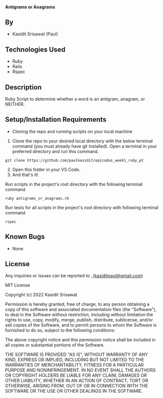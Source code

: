 #### Antigrams or Anagrams 

## By

* Kasidit Srisawat (Paul)

## Technologies Used

* Ruby 
* Rails 
* Rspec

## Description

Ruby Script to determine whether a word is an antigram, anagram, or NEITHER. 

## Setup/Installation Requirements

- Cloning the repo and running scripts on your local machine

1. Clone the repo to your desired local directory with the below terminal command (you must already have git installed). Open a terminal in your preferred directory and run this command. 
```
git clone https://github.com/paulkasidit/epicodus_week1_ruby_pt

``` 
2. Open this folder in your VS Code. 
3. And that's it!.

Run scripts in the project's root directory with the following terminal command
``` 
ruby antigrams_or_anagrams.rb
``` 

Run tests for all scripts in the project's root directory with following terminal command
``` 
rspec 
``` 

## Known Bugs

* None

## License

Any inquiries or issues can be reported to _(kasiditpaul@gmail.com)

MIT License

Copyright (c) 2022 Kasidit Srisawat

Permission is hereby granted, free of charge, to any person obtaining a copy
of this software and associated documentation files (the "Software"), to deal
in the Software without restriction, including without limitation the rights
to use, copy, modify, merge, publish, distribute, sublicense, and/or sell
copies of the Software, and to permit persons to whom the Software is
furnished to do so, subject to the following conditions:

The above copyright notice and this permission notice shall be included in all
copies or substantial portions of the Software.

THE SOFTWARE IS PROVIDED "AS IS", WITHOUT WARRANTY OF ANY KIND, EXPRESS OR
IMPLIED, INCLUDING BUT NOT LIMITED TO THE WARRANTIES OF MERCHANTABILITY,
FITNESS FOR A PARTICULAR PURPOSE AND NONINFRINGEMENT. IN NO EVENT SHALL THE
AUTHORS OR COPYRIGHT HOLDERS BE LIABLE FOR ANY CLAIM, DAMAGES OR OTHER
LIABILITY, WHETHER IN AN ACTION OF CONTRACT, TORT OR OTHERWISE, ARISING FROM,
OUT OF OR IN CONNECTION WITH THE SOFTWARE OR THE USE OR OTHER DEALINGS IN THE
SOFTWARE.